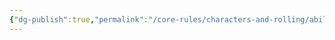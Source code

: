 ```yaml
---
{"dg-publish":true,"permalink":"/core-rules/characters-and-rolling/ability-check-combinations/intellect-intellect/"}
---
```



